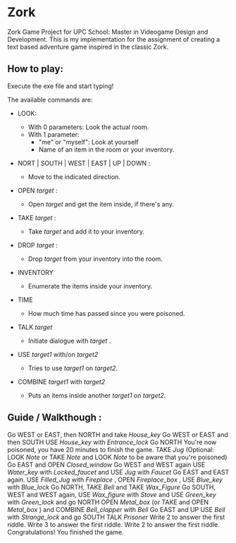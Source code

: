 # Zork
Zork Game Project for UPC School: Master in Videogame Design and Development.
This is my implementation for the assignment of creating a text based adventure
game inspired in the classic Zork.

## How to play:

Execute the exe file and start typing!

The available commands are:

* LOOK: 
  * With 0 parameters: Look the actual room.
  * With 1 parameter:
    * "me" or "myself": Look at yourself
    * Name of an item in the room or your inventory.   
    
* NORT | SOUTH | WEST | EAST | UP | DOWN :
  * Move to the indicated direction.
  
* OPEN _target_ :
  * Open _target_ and get the item inside, if there's any.
  
* TAKE _target_ :
  * Take _target_ and add it to your inventory.
  
* DROP _target_ :
  * Drop _target_ from your inventory into the room.
  
* INVENTORY
  * Enumerate the items inside your inventory.
  
* TIME
  * How much time has passed since you were poisoned.
  
* TALK _target_
  * Initiate dialogue with _target_ .
  
* USE _target1_ with/on _target2_
  * Tries to use _target1_ on _target2_.

* COMBINE _target1_ with _target2_
  * Puts an items inside another _target1_ on _target2_.
  
## Guide / Walkthough :

Go WEST or EAST, then NORTH and take _House_key_ 
Go WEST or EAST and then SOUTH 
USE _House_key_ with _Entrance_lock_
Go NORTH
You're now poisoned, you have 20 minutes to finish the game.
TAKE _Jug_ (Optional: LOOK _Note_ or TAKE _Note_ and LOOK _Note_ to be aware that you're poisoned)
Go EAST and OPEN _Closed_window_
Go WEST and WEST again
USE _Water_key_ with _Locked_faucet_ and USE _Jug_ with _Faucet_
Go EAST and EAST again.
USE _Filled_Jug_ with _Fireplace_ , OPEN _Fireplace_box_ , USE _Blue_key_ with _Blue_lock_
Go NORTH, TAKE _Bell_ and TAKE _Wax_Figure_
Go SOUTH, WEST and WEST again, USE _Wax_figure_ with _Stove_ and USE _Green_key_ with _Green_lock_ and go NORTH
OPEN _Metal_box_ (or TAKE and OPEN _Metal_box_ ) and COMBINE _Bell_clapper_ with _Bell_
Go EAST and UP
USE _Bell_ with _Strange_lock_ and go SOUTH
TALK _Prisoner_
Write 2 to answer the first riddle.
Write 3 to answer the first riddle.
Write 2 to answer the first riddle.
Congratulations! You finished the game.
